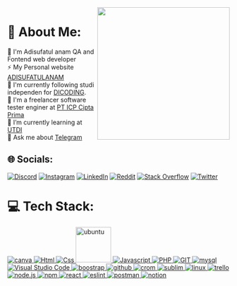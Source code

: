 <!-- <div id="header" align="center">
  <img src="https://media.giphy.com/media/M9gbBd9nbDrOTu1Mqx/giphy.gif" width="150"/>
</div> -->

<!-- ## hallo semua !! -->
<img align="right" width="300" src="https://user-images.githubusercontent.com/91861324/200331182-bf9b1de8-935d-41e4-9e37-c5863ca071da.png" >

# 💫 About Me:
👯 I'm Adisufatul anam QA and Fontend web developer<br>
⚡  My Personal website [ADISUFATULANAM](https://adisufatulanam.netlify.app)<br> 
🔭 I'm currently following studi independen for [DICODING](https://www.dicoding.com/).<br>
🤝 I'm a freelancer software tester enginer at [PT ICP Cipta Prima](https://www.incenplus.com/network_partners.php)<br>
🌱 I’m currently learning at [UTDI](https://www.utdi.ac.id/)<br>
💬 Ask me about  [Telegram](https://t.me/adisufatulanam)<br>


## 🌐 Socials:
[![Discord](https://img.shields.io/badge/Discord-%237289DA.svg?logo=discord&logoColor=white)](https://discord.gg/PemudaLemah#4373)
[![Instagram](https://img.shields.io/badge/Instagram-%23E4405F.svg?logo=Instagram&logoColor=white)](https://www.instagram.com/myadisuf/) 
[![LinkedIn](https://img.shields.io/badge/LinkedIn-%230077B5.svg?logo=linkedin&logoColor=white)](https://www.linkedin.com/in/adisufatul-anam) 
[![Reddit](https://img.shields.io/badge/Reddit-%23FF4500.svg?logo=Reddit&logoColor=white)](https://t.me/adisufatulanam)
[![Stack Overflow](https://img.shields.io/badge/-Stackoverflow-FE7A16?logo=stack-overflow&logoColor=white)](https://stackoverflow.com/users/14934571/adisufatulanam)
[![Twitter](https://img.shields.io/badge/Twitter-%231DA1F2.svg?logo=Twitter&logoColor=white)](https://twitter.com/namtech4) 
# 💻 Tech Stack:
<p> 
  <a href="https://github.com/AdisufatulAnam">
   <img alt="canva" src="https://img.shields.io/badge/Canva-%2300C4CC.svg?style=for-the-badge&logo=Canva&logoColor=white" />
  <img alt="Html" src="https://img.shields.io/badge/HTML5-E34F26?style=for-the-badge&logo=html5&logoColor=white" />
  <img alt="Css" src="https://img.shields.io/badge/CSS3-1572B6?style=for-the-badge&logo=css3&logoColor=white" />
  <img alt="ubuntu" src="https://assets.ubuntu.com/v1/ff6a9a38-ubuntu-logo-2022.svg" style="width:80px;"/>
  <img alt="Javascript" src="https://img.shields.io/badge/JavaScript-F7DF1E?style=for-the-badge&logo=javascript&logoColor=black" />
  <img alt="PHP" src="https://img.shields.io/badge/PHP-777BB4?style=for-the-badge&logo=php&logoColor=white" />
  <img alt="GIT" src="https://img.shields.io/badge/git-%23F05033.svg?style=for-the-badge&logo=git&logoColor=white" />
  <img alt="mysql" src="https://img.shields.io/badge/MySQL-00000F?style=for-the-badge&logo=mysql&logoColor=white" />
  <img alt="Visual Studio Code" src="https://img.shields.io/badge/Visual%20Studio%20Code-0078d7.svg?style=for-the-badge&logo=visual-studio-code&logoColor=white" />
  <img alt="boostrap" src="https://img.shields.io/badge/bootstrap%20-%23563D7C.svg?&style=for-the-badge&logo=bootstrap&logoColor=white"/>
  <img alt="github" src="https://img.shields.io/badge/github-%23121011.svg?style=for-the-badge&logo=github&logoColor=white"/>
<!--   <img alt="wordpress" src="https://img.shields.io/badge/WORDPRESS-9cf?&style=for-the-badge&logo=wordpress&logoColor=white"/> -->
  <img alt="crom" src="https://img.shields.io/badge/Google%20Chrome-4285F4?style=for-the-badge&logo=GoogleChrome&logoColor=white"/>
  <img alt="sublim" src="https://img.shields.io/badge/sublime_text-%23575757.svg?style=for-the-badge&logo=sublime-text&logoColor=important"/>
  <img alt="linux" src="https://img.shields.io/badge/Linux-FCC624?style=for-the-badge&logo=linux&logoColor=black"/>
  <img alt="trello" src="https://img.shields.io/badge/Trello-%23026AA7.svg?style=for-the-badge&logo=Trello&logoColor=white"/>
  <img alt="node.js" src="https://img.shields.io/badge/node.js-6DA55F?style=for-the-badge&logo=node.js&logoColor=white"/>
  <img alt="npm" src="https://img.shields.io/badge/NPM-%23000000.svg?style=for-the-badge&logo=npm&logoColor=white"/>
  <img alt="react" src="https://img.shields.io/badge/react-%2320232a.svg?style=for-the-badge&logo=react&logoColor=%2361DAFB"/>
  <img alt="eslint" src="https://img.shields.io/badge/ESLint-4B3263?style=for-the-badge&logo=eslint&logoColor=white"/>
  <img alt="postman" src="https://img.shields.io/badge/Postman-FF6C37?style=for-the-badge&logo=postman&logoColor=white"/>
  <img alt="notion" src="https://img.shields.io/badge/Notion-%23000000.svg?style=for-the-badge&logo=notion&logoColor=white"/>
   </a>
</p> 

<!-- # 📊 GitHub Stats:
<p align="left">
<a href="https://github.com/AdisufatulAnam">
  <img height="150em" src="https://github-readme-stats.vercel.app/api?username=AdisufatulAnam&theme=dark&hide_border=false&include_all_commits=false&count_private=false"/>
  <img height="300em" src="https://github-readme-streak-stats.herokuapp.com/?user=AdisufatulAnam&theme=dark&hide_border=false"/>
</a>
</p> -->

